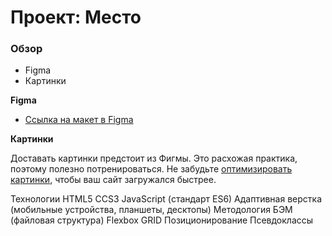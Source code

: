 # Проект: Место

### Обзор

- Figma
- Картинки

**Figma**

- [Ссылка на макет в Figma](https://www.figma.com/file/2cn9N9jSkmxD84oJik7xL7/JavaScript.-Sprint-4?node-id=0%3A1)

**Картинки**

Доставать картинки предстоит из Фигмы. Это расхожая практика, поэтому полезно потренироваться.
Не забудьте [оптимизировать картинки](https://tinypng.com/), чтобы ваш сайт загружался быстрее.

Технологии
HTML5
CCS3
JavaScript (стандарт ES6)
Адаптивная верстка (мобильные устройства, планшеты, десктопы)
Методология БЭМ (файловая структура)
Flexbox
GRID
Позиционирование
Псевдоклассы
